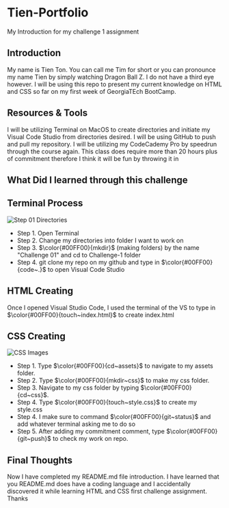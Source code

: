 # Tien-Portfolio

My Introduction for my challenge 1 assignment

## Introduction
My name is Tien Ton. You can call me Tim for short or you can pronounce my name Tien by simply watching Dragon Ball Z. I do not have a third eye however. I will be using this repo to present my current knowledge on HTML and CSS so far on my first week of GeorgiaTEch BootCamp.

## Resources & Tools
I will be utilizing Terminal on MacOS to create directories and initiate my Visual Code Studio from directories desired.
I will be using GitHub to push and pull my repository.
I will be utilizing my CodeCademy Pro by speedrun through the course again. This class does require more than 20 hours plus of commitment therefore I think it will be fun by throwing it in

## What Did I learned through this challenge



## Terminal Process

![Step 01 Directories](/assets/Step-01-Directories/images/Step-01.png)

- Step 1. Open Terminal
- Step 2. Change my directories into folder I want to work on
- Step 3. $\color{#00FF00}{mkdir}$ (making folders) by the name "Challenge 01" and cd to Challenge-1 folder
- Step 4. git clone my repo on my github and type in $\color{#00FF00}{code~.}$ to open Visual Code Studio

## HTML Creating
Once I opened Visual Studio Code, I used the terminal of the VS to type in $\color{#00FF00}{touch~index.html}$ to create index.html

## CSS Creating 

![CSS Images](/assets/Step-01-Directories/images/CSS.png)

- Step 1. Type $\color{#00FF00}{cd~assets}$ to navigate to my assets folder.
- Step 2. Type $\color{#00FF00}{mkdir~css}$ to make my css folder.
- Step 3. Navigate to my css folder by typing $\color{#00FF00}{cd~css}$.  
- Step 4. Type $\color{#00FF00}{touch~style.css}$ to create my style.css
- Step 4. I make sure to command $\color{#00FF00}{git~status}$ and add whatever terminal asking me to do so 
- Step 5. After adding my commitment comment, type $\color{#00FF00}{git~push}$ to check my work on repo.

## Final Thoughts

Now I have completed my README.md file introduction.
I have learned that you README.md does have a coding language and I accidentally discovered it while learning HTML and CSS first challenge assignment.
Thanks